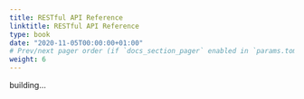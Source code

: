 ```yaml
---
title: RESTful API Reference
linktitle: RESTful API Reference
type: book
date: "2020-11-05T00:00:00+01:00"
# Prev/next pager order (if `docs_section_pager` enabled in `params.toml`)
weight: 6
---
```


building...
